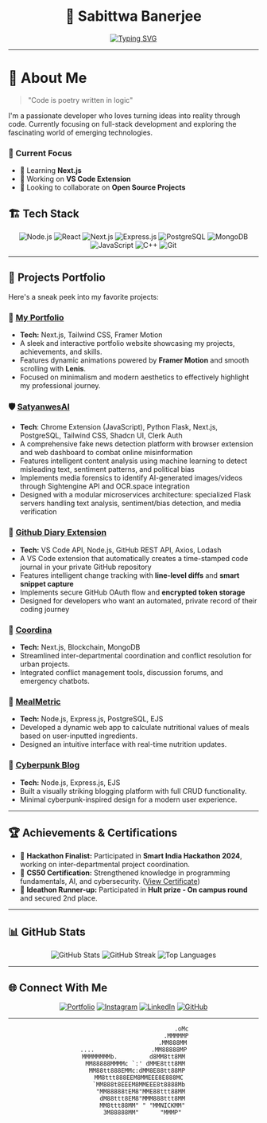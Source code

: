 <div align="center">

# 🌟 Sabittwa Banerjee

[![Typing SVG](https://readme-typing-svg.herokuapp.com?font=Fira+Code&weight=600&pause=1000&color=39FF14&center=true&vCenter=true&width=500&lines=Full-Stack+Web+Developer;IoT+Engineering+Student;Hackathon+Finalist;Photography+Aficionado)](https://git.io/typing-svg)

</div>

---
# 🚀 About Me

> "Code is poetry written in logic"

I'm a passionate developer who loves turning ideas into reality through code. Currently focusing on full-stack development and exploring the fascinating world of emerging technologies.

### 🎯 Current Focus
- 🌱 Learning **Next.js**
- 🔭 Working on **VS Code Extension**
- 👯 Looking to collaborate on **Open Source Projects**

## 🏗️ Tech Stack

<div align="center">

![Node.js](https://img.shields.io/badge/Node.js-%2343853D.svg?style=for-the-badge&logo=node.js&logoColor=white)
![React](https://img.shields.io/badge/React-%2361DAFB.svg?style=for-the-badge&logo=react&logoColor=black)
![Next.js](https://img.shields.io/badge/Next.js-%23000000.svg?style=for-the-badge&logo=next.js&logoColor=white)
![Express.js](https://img.shields.io/badge/Express.js-%23000000.svg?style=for-the-badge&logo=express&logoColor=white)
![PostgreSQL](https://img.shields.io/badge/PostgreSQL-%23336791.svg?style=for-the-badge&logo=postgresql&logoColor=white)
![MongoDB](https://img.shields.io/badge/MongoDB-%2347A248.svg?style=for-the-badge&logo=mongodb&logoColor=white)
![JavaScript](https://img.shields.io/badge/JavaScript-%23F7DF1E.svg?style=for-the-badge&logo=javascript&logoColor=black)
![C++](https://img.shields.io/badge/C++-%2300599C.svg?style=for-the-badge&logo=c%2B%2B&logoColor=white)
![Git](https://img.shields.io/badge/Git-%23F05033.svg?style=for-the-badge&logo=git&logoColor=white)

</div>

---

## 🌟 Projects Portfolio

Here's a sneak peek into my favorite projects:

### 📌 [**My Portfolio**](https://strangelytrue.vercel.app/)
- **Tech:** Next.js, Tailwind CSS, Framer Motion
- A sleek and interactive portfolio website showcasing my projects, achievements, and skills.
- Features dynamic animations powered by **Framer Motion** and smooth scrolling with **Lenis**.
- Focused on minimalism and modern aesthetics to effectively highlight my professional journey.

### 🛡️ [**SatyanwesAI**](https://truth-scope-pro.vercel.app/)
- **Tech**: Chrome Extension (JavaScript), Python Flask, Next.js, PostgreSQL, Tailwind CSS, Shadcn UI, Clerk Auth
- A comprehensive fake news detection platform with browser extension and web dashboard to combat online misinformation
- Features intelligent content analysis using machine learning to detect misleading text, sentiment patterns, and political bias
- Implements media forensics to identify AI-generated images/videos through Sightengine API and OCR.space integration
- Designed with a modular microservices architecture: specialized Flask servers handling text analysis, sentiment/bias detection, and media verification

### 📓 [**Github Diary Extension**](https://github.com/strangely-true/git-diary)
- **Tech:** VS Code API, Node.js, GitHub REST API, Axios, Lodash
- A VS Code extension that automatically creates a time-stamped code journal in your private GitHub repository
- Features intelligent change tracking with **line-level diffs** and **smart snippet capture**
- Implements secure GitHub OAuth flow and **encrypted token storage**
- Designed for developers who want an automated, private record of their coding journey

### 📌 [**Coordina**](https://github.com/Prayas-35/Coordina)
- **Tech:** Next.js, Blockchain, MongoDB
- Streamlined inter-departmental coordination and conflict resolution for urban projects.
- Integrated conflict management tools, discussion forums, and emergency chatbots.

### 📌 [**MealMetric**](https://github.com/strangely-true/MealMetric)
- **Tech:** Node.js, Express.js, PostgreSQL, EJS
- Developed a dynamic web app to calculate nutritional values of meals based on user-inputted ingredients.
- Designed an intuitive interface with real-time nutrition updates.

### 📌 [**Cyberpunk Blog**](https://github.com/strangely-true/capstone-blog)
- **Tech:** Node.js, Express.js, EJS
- Built a visually striking blogging platform with full CRUD functionality.
- Minimal cyberpunk-inspired design for a modern user experience.

---

## 🏆 Achievements & Certifications

- 💼 **Hackathon Finalist:** Participated in **Smart India Hackathon 2024**, working on inter-departmental project coordination.
- 🏅 **CS50 Certification:** Strengthened knowledge in programming fundamentals, AI, and cybersecurity. ([View Certificate](https://certificates.cs50.io/0f5365d3-ca9c-4ffe-98db-a5f6fd0b1708.pdf?size=a4))
- 🏅 **Ideathon Runner-up:** Participated in **Hult prize - On campus round** and secured 2nd place.

---

## 📊 GitHub Stats

<div align="center">

![GitHub Stats](https://github-readme-stats.vercel.app/api?username=strangely-true&show_icons=true&theme=tokyonight)
![GitHub Streak](https://github-readme-streak-stats.herokuapp.com/?user=strangely-true&theme=tokyonight)
![Top Languages](https://github-readme-stats.vercel.app/api/top-langs/?username=strangely-true&layout=compact&theme=tokyonight)

</div>

---

## 🌐 Connect With Me

<div align="center">

[![Portfolio](https://img.shields.io/badge/Portfolio-%23FF5722.svg?style=for-the-badge&logo=firefox&logoColor=white)](https://strangelytrue.vercel.app/) 
[![Instagram](https://img.shields.io/badge/Instagram-%23E4405F.svg?style=for-the-badge&logo=Instagram&logoColor=white)](https://instagram.com/strangely_true)
[![LinkedIn](https://img.shields.io/badge/LinkedIn-%230077B5.svg?style=for-the-badge&logo=linkedin&logoColor=white)](https://linkedin.com/in/sabittwa-banerjee-ab52b5291)
[![GitHub](https://img.shields.io/badge/GitHub-%23181717.svg?style=for-the-badge&logo=github&logoColor=white)](https://github.com/strangely-true)

</div>

---

<div align="center">

```ascii
                           .oMc
                        .MMMMMP
                      .MM888MM
....                .MM88888MP
MMMMMMMMb.         d8MM8tt8MM
 MM88888MMMMc `:' dMME8ttt8MM
  MM88tt888EMMc:dMM8E88tt88MP
   MM8ttt888EEM8MMEEE8E888MC
   `MM888t8EEEM8MMEEE8t8888Mb
    "MM88888tEM8"MME88ttt88MM
     dM88ttt8EM8"MMM888ttt8MM
     MM8ttt88MM" " "MMNICKMM"
     3M88888MM"      "MMMP"


```
</div>
